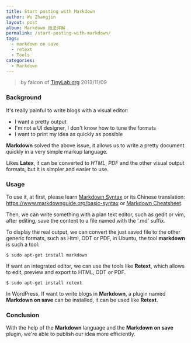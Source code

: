 ```yaml
---
title: Start posting with Markdown
author: Wu Zhangjin
layout: post
album: Markdown 用法详解
permalink: /start-posting-with-markdown/
tags:
  - markdown on save
  - retext
  - Tools
categories:
  - Markdown
---
```


> by falcon of [TinyLab.org][2]
> 2013/11/09

### Background

It's really painful to write blogs with a visual editor:

  * I want a pretty output
  * I'm not a UI designer, I don't know how to tune the formats
  * I want to print my idea as quickly as possible

**Markdown** solved the above issue, it allows us to write a pretty document quickly in a very simple markup language.

Likes **Latex**, it can be converted to *HTML*, *PDF* and the other visual output formats, but it is simpler and easier to use.

### Usage

To use it, at first, please learn [Markdown Syntax][3] or its Chinese translation: <https://www.markdownguide.org/basic-syntax> or [Markdown Cheatsheet][4].

Then, we can write something with a plan text editor, such as gedit or vim, after editing, save the content to a file named with the '.md' suffix.

To display the real output, we can convert the just saved file to the other generic formats, such as Html, ODT or PDF, in Ubuntu, the tool **markdown** is such a tool:

    $ sudo apt-get install markdown

If want an integrated editor, we can use the tools like **Retext**, which allows to edit, preview and export to HTML, ODT or PDF.

    $ sudo apt-get install retext

In WordPress, If want to write blogs in **Markdown**, a plugin named **Markdown on save** can be installed, it can be used like **Retext**.

### Conclusion

With the help of the **Markdown** language and the **Markdown on save** plugin, we're able to publish our idea more efficiently.

 [2]: tinylab.org
 [3]: http://daringfireball.net/projects/markdown/syntax
 [4]: https://github.com/adam-p/markdown-here/wiki/Markdown-Cheatsheet
